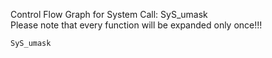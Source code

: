 Control Flow Graph for System Call: SyS_umask  
Please note that every function will be expanded only once!!! 

`SyS_umask`  
